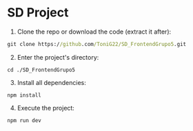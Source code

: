 # SD Project

1. Clone the repo or download the code (extract it after):
```cmd
git clone https://github.com/ToniG22/SD_FrontendGrupo5.git
```

2. Enter the project's directory:
```node
cd ./SD_FrontendGrupo5
```

3. Install all dependencies:
```node
npm install
```

4. Execute the project:
```node
npm run dev
```
